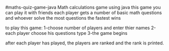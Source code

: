 #maths-quiz-game-java
Math calculations game using java
this game you can play it with friends
each player gets a number of basic math questions and whoever solve the most questions the fastest wins

to play this game:
1-choose number of players and enter thier names
2-each player choose his questions type
3-the game begins

after each player has played, the players are ranked and the rank is printed.
